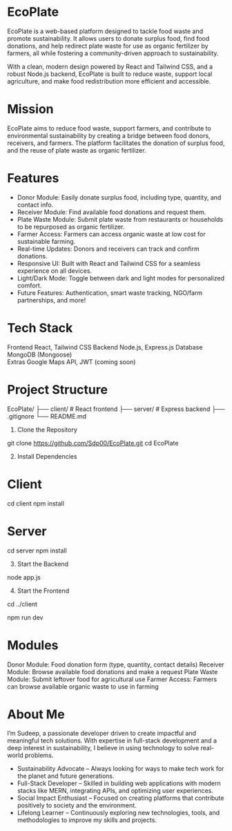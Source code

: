 # EcoPlate

EcoPlate is a web-based platform designed to tackle food waste and promote sustainability. It allows users to donate surplus food, find food donations, and help redirect plate waste for use as organic fertilizer by farmers, all while fostering a community-driven approach to sustainability.

With a clean, modern design powered by React and Tailwind CSS, and a robust Node.js backend, EcoPlate is built to reduce waste, support local agriculture, and make food redistribution more efficient and accessible.

# Mission
EcoPlate aims to reduce food waste, support farmers, and contribute to environmental sustainability by creating a bridge between food donors, receivers, and farmers. The platform facilitates the donation of surplus food, and the reuse of plate waste as organic fertilizer.

# Features
- Donor Module: Easily donate surplus food, including type, quantity, and contact info.
- Receiver Module: Find available food donations and request them.
- Plate Waste Module: Submit plate waste from restaurants or households to be repurposed as organic fertilizer.
- Farmer Access: Farmers can access organic waste at low cost for sustainable farming.
- Real-time Updates: Donors and receivers can track and confirm donations.
- Responsive UI: Built with React and Tailwind CSS for a seamless experience on all devices.
- Light/Dark Mode: Toggle between dark and light modes for personalized comfort.
- Future Features: Authentication, smart waste tracking, NGO/farm partnerships, and more!

# Tech Stack

 Frontend    React, Tailwind CSS 
 Backend     Node.js, Express.js 
 Database    MongoDB (Mongoose)  
 Extras      Google Maps API, JWT (coming soon)

# Project Structure

EcoPlate/ ├── client/ # React frontend ├── server/ # Express backend ├── .gitignore └── README.md

1. Clone the Repository

git clone https://github.com/Sdp00/EcoPlate.git
cd EcoPlate

2. Install Dependencies
   
# Client

cd client
npm install

# Server

cd server
npm install

3. Start the Backend

node app.js

4. Start the Frontend

cd ../client

npm run dev

# Modules
Donor Module: Food donation form (type, quantity, contact details)
Receiver Module: Browse available food donations and make a request
Plate Waste Module: Submit leftover food for agricultural use
Farmer Access: Farmers can browse available organic waste to use in farming

# About Me
I’m Sudeep, a passionate developer driven to create impactful and meaningful tech solutions. With expertise in full-stack development and a deep interest in sustainability, I believe in using technology to solve real-world problems.

- Sustainability Advocate – Always looking for ways to make tech work for the planet and future generations.
- Full-Stack Developer – Skilled in building web applications with modern stacks like MERN, integrating APIs, and optimizing user experiences.
- Social Impact Enthusiast – Focused on creating platforms that contribute positively to society and the environment.
- Lifelong Learner – Continuously exploring new technologies, tools, and methodologies to improve my skills and projects.
